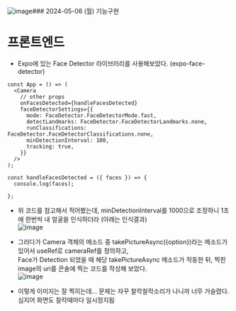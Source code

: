 ![image](https://github.com/ChaeDoll/TIL/assets/108540812/84acc7b0-fd35-4087-b7f9-806e2d4211f4)### 2024-05-06 (월) 기능구현
# 프론트엔드
- Expo에 있는 Face Detector 라이브러리를 사용해보았다. (expo-face-detector)
```
const App = () => (
  <Camera
    // other props
    onFacesDetected={handleFacesDetected}
    faceDetectorSettings={{
      mode: FaceDetector.FaceDetectorMode.fast,
      detectLandmarks: FaceDetector.FaceDetectorLandmarks.none,
      runClassifications: FaceDetector.FaceDetectorClassifications.none,
      minDetectionInterval: 100,
      tracking: true,
    }}
  />
);

const handleFacesDetected = ({ faces }) => {
  console.log(faces);

};
```
- 위 코드를 참고해서 적어봤는데, minDetectionInterval를 1000으로 조정하니 1초에 한번씩 내 얼굴을 인식하더라 (아래는 인식결과)  
![image](https://github.com/ChaeDoll/TIL/assets/108540812/c3e97e4c-3ddd-44ae-bd9d-10d49f8fc064)

- 그러다가 Camera 객체의 메소드 중 takePictureAsync({option})라는 메소드가 있어서 useRef로 cameraRef를 정의하고,  
Face가 Detection 되었을 때 해당 takePictureAsync 메소드가 작동한 뒤, 찍힌 image의 uri를 콘솔에 찍는 코드를 작성해 보았다.  
![image](https://github.com/ChaeDoll/TIL/assets/108540812/8355552d-24db-4b04-b6eb-bdb396547958)
- 이렇게 이미지는 잘 찍히는데... 문제는 자꾸 찰칵찰칵소리가 나니까 너무 거슬렸다. 심지어 화면도 찰칵때마다 일시정지됨

